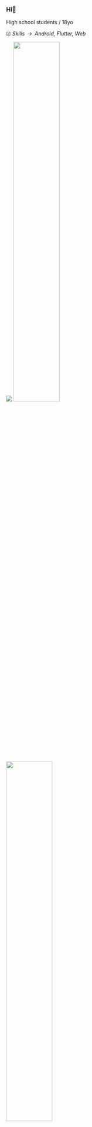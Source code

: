 ### Hi👋
High school students / 18yo

︎︎︎︎︎︎︎︎︎︎︎︎︎︎︎︎☑︎ *Skills&ensp;->&ensp;Android, Flutter, Web*

![](http://github-profile-summary-cards.vercel.app/api/cards/profile-details?username=sakusaku3939&theme=nord_dark)
<img src="http://github-profile-summary-cards.vercel.app/api/cards/repos-per-language?username=sakusaku3939&theme=nord_dark" width="50%"><img src="http://github-profile-summary-cards.vercel.app/api/cards/stats?username=sakusaku3939&theme=nord_dark" width="50%">
